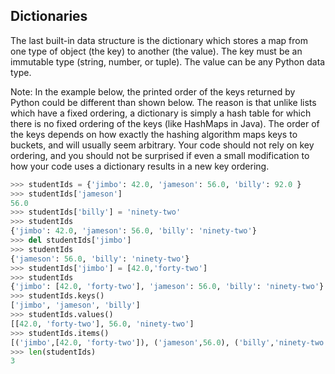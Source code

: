 ## Dictionaries

The last built-in data structure is the dictionary which stores a map from one type of object (the key) to another (the value). The key must be an immutable type (string, number, or tuple). The value can be any Python data type.

Note: In the example below, the printed order of the keys returned by Python could be different than shown below. The reason is that unlike lists which have a fixed ordering, a dictionary is simply a hash table for which there is no fixed ordering of the keys (like HashMaps in Java). The order of the keys depends on how exactly the hashing algorithm maps keys to buckets, and will usually seem arbitrary. Your code should not rely on key ordering, and you should not be surprised if even a small modification to how your code uses a dictionary results in a new key ordering.

```python
>>> studentIds = {'jimbo': 42.0, 'jameson': 56.0, 'billy': 92.0 }
>>> studentIds['jameson']
56.0
>>> studentIds['billy'] = 'ninety-two'
>>> studentIds
{'jimbo': 42.0, 'jameson': 56.0, 'billy': 'ninety-two'}
>>> del studentIds['jimbo']
>>> studentIds
{'jameson': 56.0, 'billy': 'ninety-two'}
>>> studentIds['jimbo'] = [42.0,'forty-two']
>>> studentIds
{'jimbo': [42.0, 'forty-two'], 'jameson': 56.0, 'billy': 'ninety-two'}
>>> studentIds.keys()
['jimbo', 'jameson', 'billy']
>>> studentIds.values()
[[42.0, 'forty-two'], 56.0, 'ninety-two']
>>> studentIds.items()
[('jimbo',[42.0, 'forty-two']), ('jameson',56.0), ('billy','ninety-two')]
>>> len(studentIds)
3
```
